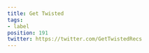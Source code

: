 ```yaml
---
title: Get Twisted
tags:
- label
position: 191
twitter: https://twitter.com/GetTwistedRecs
---
```


